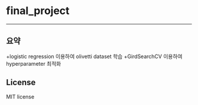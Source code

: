 # final_project
---
## 요약
  +logistic regression 이용하여 olivetti dataset 학습
  +GirdSearchCV 이용하여 hyperparameter 최적화









## License
  MIT license 

